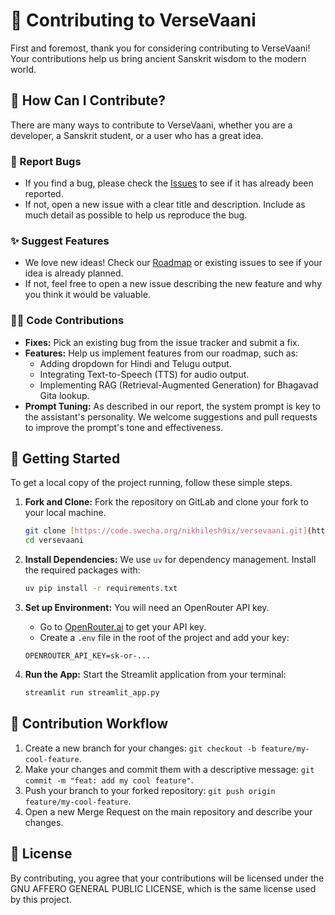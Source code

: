 # 🤝 Contributing to VerseVaani

First and foremost, thank you for considering contributing to VerseVaani! Your contributions help us bring ancient Sanskrit wisdom to the modern world.

## 🌟 How Can I Contribute?

There are many ways to contribute to VerseVaani, whether you are a developer, a Sanskrit student, or a user who has a great idea.

### 🐛 Report Bugs
- If you find a bug, please check the [Issues](https://code.swecha.org/nikhilesh9ix/versevaani/-/issues) to see if it has already been reported.
- If not, open a new issue with a clear title and description. Include as much detail as possible to help us reproduce the bug.

### ✨ Suggest Features
- We love new ideas! Check our [Roadmap](https://code.swecha.org/nikhilesh9ix/versevaani/-/issues?label_name%5B%5D=roadmap) or existing issues to see if your idea is already planned.
- If not, feel free to open a new issue describing the new feature and why you think it would be valuable.

### 🧑‍💻 Code Contributions
- **Fixes:** Pick an existing bug from the issue tracker and submit a fix.
- **Features:** Help us implement features from our roadmap, such as:
  - Adding dropdown for Hindi and Telugu output.
  - Integrating Text-to-Speech (TTS) for audio output.
  - Implementing RAG (Retrieval-Augmented Generation) for Bhagavad Gita lookup.
- **Prompt Tuning:** As described in our report, the system prompt is key to the assistant's personality. We welcome suggestions and pull requests to improve the prompt's tone and effectiveness.

## 🚀 Getting Started

To get a local copy of the project running, follow these simple steps.

1.  **Fork and Clone:** Fork the repository on GitLab and clone your fork to your local machine.
    ```bash
    git clone [https://code.swecha.org/nikhilesh9ix/versevaani.git](https://code.swecha.org/nikhilesh9ix/versevaani.git)
    cd versevaani
    ```

2.  **Install Dependencies:** We use `uv` for dependency management. Install the required packages with:
    ```bash
    uv pip install -r requirements.txt
    ```

3.  **Set up Environment:** You will need an OpenRouter API key.
    - Go to [OpenRouter.ai](https://openrouter.ai) to get your API key.
    - Create a `.env` file in the root of the project and add your key:
    ```
    OPENROUTER_API_KEY=sk-or-...
    ```

4.  **Run the App:** Start the Streamlit application from your terminal:
    ```bash
    streamlit run streamlit_app.py
    ```

## 📜 Contribution Workflow

1.  Create a new branch for your changes: `git checkout -b feature/my-cool-feature`.
2.  Make your changes and commit them with a descriptive message: `git commit -m "feat: add my cool feature"`.
3.  Push your branch to your forked repository: `git push origin feature/my-cool-feature`.
4.  Open a new Merge Request on the main repository and describe your changes.

## 🪪 License

By contributing, you agree that your contributions will be licensed under the GNU AFFERO GENERAL PUBLIC LICENSE, which is the same license used by this project.